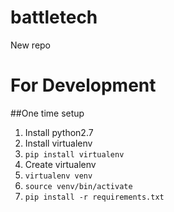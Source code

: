 # battletech
New repo

# For Development
##One time setup
1. Install python2.7
2. Install virtualenv
  1. `pip install virtualenv`
3. Create virtualenv
  1. `virtualenv venv`
4. `source venv/bin/activate`
5. `pip install -r requirements.txt`
